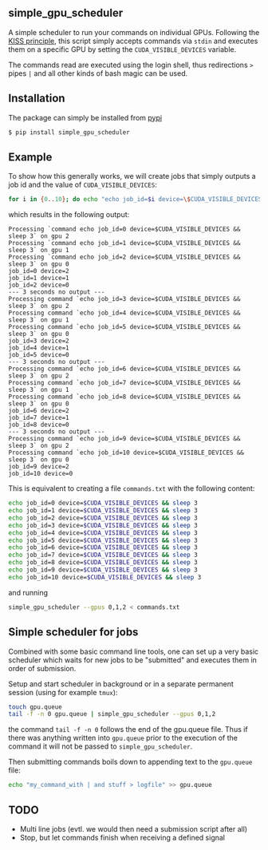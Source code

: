 simple_gpu_scheduler
--------------------

A simple scheduler to run your commands on individual GPUs.  Following the
[KISS principle](https://en.wikipedia.org/wiki/KISS_principle), this script
simply accepts commands via `stdin` and executes them on a specific GPU by
setting the `CUDA_VISIBLE_DEVICES` variable.

The commands read are executed using the login shell, thus redirections `>`
pipes `|` and all other kinds of bash magic can be used.

Installation
------------

The package can simply be installed from
[pypi](https://pypi.org/project/simple-gpu-scheduler/)
```bash
$ pip install simple_gpu_scheduler
```

Example
-------

To show how this generally works, we will create jobs that simply outputs
a job id and the value of `CUDA_VISIBLE_DEVICES`:

```bash
for i in {0..10}; do echo "echo job_id=$i device=\$CUDA_VISIBLE_DEVICES && sleep 3"; done | simple_gpu_scheduler --gpus 0,1,2
```

which results in the following output:

```
Processing `command echo job_id=0 device=$CUDA_VISIBLE_DEVICES && sleep 3` on gpu 2
Processing `command echo job_id=1 device=$CUDA_VISIBLE_DEVICES && sleep 3` on gpu 1
Processing `command echo job_id=2 device=$CUDA_VISIBLE_DEVICES && sleep 3` on gpu 0
job_id=0 device=2
job_id=1 device=1
job_id=2 device=0
--- 3 seconds no output ---
Processing command `echo job_id=3 device=$CUDA_VISIBLE_DEVICES && sleep 3` on gpu 2
Processing command `echo job_id=4 device=$CUDA_VISIBLE_DEVICES && sleep 3` on gpu 1
Processing command `echo job_id=5 device=$CUDA_VISIBLE_DEVICES && sleep 3` on gpu 0
job_id=3 device=2
job_id=4 device=1
job_id=5 device=0
--- 3 seconds no output ---
Processing command `echo job_id=6 device=$CUDA_VISIBLE_DEVICES && sleep 3` on gpu 2
Processing command `echo job_id=7 device=$CUDA_VISIBLE_DEVICES && sleep 3` on gpu 1
Processing command `echo job_id=8 device=$CUDA_VISIBLE_DEVICES && sleep 3` on gpu 0
job_id=6 device=2
job_id=7 device=1
job_id=8 device=0
--- 3 seconds no output ---
Processing command `echo job_id=9 device=$CUDA_VISIBLE_DEVICES && sleep 3` on gpu 2
Processing command `echo job_id=10 device=$CUDA_VISIBLE_DEVICES && sleep 3` on gpu 0
job_id=9 device=2
job_id=10 device=0
```

This is equivalent to creating a file `commands.txt` with the following content:

```bash
echo job_id=0 device=$CUDA_VISIBLE_DEVICES && sleep 3
echo job_id=1 device=$CUDA_VISIBLE_DEVICES && sleep 3
echo job_id=2 device=$CUDA_VISIBLE_DEVICES && sleep 3
echo job_id=3 device=$CUDA_VISIBLE_DEVICES && sleep 3
echo job_id=4 device=$CUDA_VISIBLE_DEVICES && sleep 3
echo job_id=5 device=$CUDA_VISIBLE_DEVICES && sleep 3
echo job_id=6 device=$CUDA_VISIBLE_DEVICES && sleep 3
echo job_id=7 device=$CUDA_VISIBLE_DEVICES && sleep 3
echo job_id=8 device=$CUDA_VISIBLE_DEVICES && sleep 3
echo job_id=9 device=$CUDA_VISIBLE_DEVICES && sleep 3
echo job_id=10 device=$CUDA_VISIBLE_DEVICES && sleep 3
```

and running
```bash
simple_gpu_scheduler --gpus 0,1,2 < commands.txt
```

Simple scheduler for jobs
-------------------------

Combined with some basic command line tools, one can set up a very basic
scheduler which waits for new jobs to be "submitted" and executes them in order
of submission.

Setup and start scheduler in background or in a separate permanent session
(using for example `tmux`):
```bash
touch gpu.queue
tail -f -n 0 gpu.queue | simple_gpu_scheduler --gpus 0,1,2
```
the command `tail -f -n 0` follows the end of the gpu.queue file. Thus if there
was anything written into `gpu.queue` prior to the execution of the command it
will not be passed to `simple_gpu_scheduler`.

Then submitting commands boils down to appending text to the `gpu.queue` file:

```bash
echo "my_command_with | and stuff > logfile" >> gpu.queue
```
TODO
----

 - Multi line jobs (evtl. we would then need a submission script after all)
 - Stop, but let commands finish when receiving a defined signal
